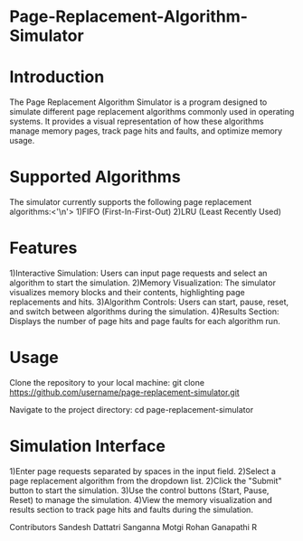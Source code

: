 # Page-Replacement-Algorithm-Simulator

# Introduction
The Page Replacement Algorithm Simulator is a program designed to simulate different page replacement algorithms commonly used in operating systems. It provides a visual representation of how these algorithms manage memory pages, track page hits and faults, and optimize memory usage.

# Supported Algorithms
The simulator currently supports the following page replacement algorithms:<'\n'>
1)FIFO (First-In-First-Out)
2)LRU (Least Recently Used)

# Features
1)Interactive Simulation: Users can input page requests and select an algorithm to start the simulation.
2)Memory Visualization: The simulator visualizes memory blocks and their contents, highlighting page replacements and hits.
3)Algorithm Controls: Users can start, pause, reset, and switch between algorithms during the simulation.
4)Results Section: Displays the number of page hits and page faults for each algorithm run.

# Usage
Clone the repository to your local machine:
git clone https://github.com/username/page-replacement-simulator.git

Navigate to the project directory:
cd page-replacement-simulator

# Simulation Interface
1)Enter page requests separated by spaces in the input field.
2)Select a page replacement algorithm from the dropdown list.
2)Click the "Submit" button to start the simulation.
3)Use the control buttons (Start, Pause, Reset) to manage the simulation.
4)View the memory visualization and results section to track page hits and faults during the simulation.


Contributors
Sandesh Dattatri
Sanganna Motgi
Rohan Ganapathi R 

